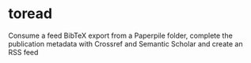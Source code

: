 # toread
Consume a feed BibTeX export from a Paperpile folder, complete the publication metadata with Crossref and Semantic Scholar and create an RSS feed
